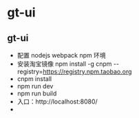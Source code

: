 # gt-ui

## gt-ui
- 配置 nodejs webpack npm 环境
- 安装淘宝镜像 npm install -g cnpm --registry=https://registry.npm.taobao.org
- cnpm install
- npm run dev
- npm run build
- 入口：http://localhost:8080/
- 
